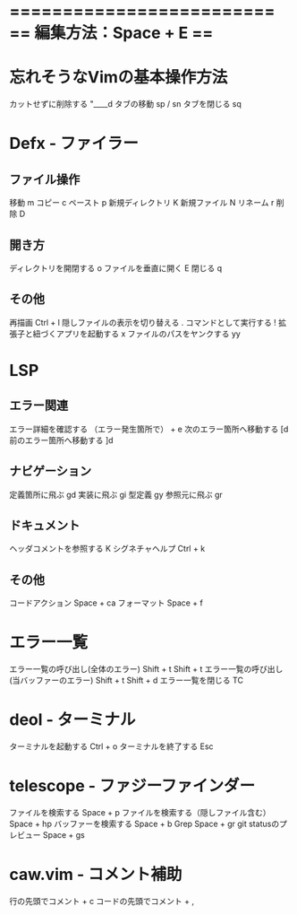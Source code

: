 =========================
== 編集方法：Space + E ==
=========================

# 忘れそうなVimの基本操作方法
カットせずに削除する     "____d
タブの移動               sp / sn
タブを閉じる             sq

# Defx - ファイラー
## ファイル操作
移動                     m
コピー                   c
ペースト                 p
新規ディレクトリ         K
新規ファイル             N
リネーム                 r
削除                     D

## 開き方
ディレクトリを開閉する   o
ファイルを垂直に開く     E
閉じる                   q

## その他
再描画                           Ctrl + l
隠しファイルの表示を切り替える   .
コマンドとして実行する           !
拡張子と紐づくアプリを起動する   x
ファイルのパスをヤンクする       yy

# LSP
## エラー関連
エラー詳細を確認する         （エラー発生箇所で）<Space> + e
次のエラー箇所へ移動する     [d
前のエラー箇所へ移動する     ]d

## ナビゲーション
定義箇所に飛ぶ               gd
実装に飛ぶ                   gi
型定義                       gy
参照元に飛ぶ                 gr

## ドキュメント
ヘッダコメントを参照する     K
シグネチャヘルプ             Ctrl + k

## その他
コードアクション             Space + ca
フォーマット                 Space + f

# エラー一覧
エラー一覧の呼び出し(全体のエラー)          Shift + t Shift + t
エラー一覧の呼び出し(当バッファーのエラー)  Shift + t Shift + d
エラー一覧を閉じる                          TC

# deol - ターミナル
ターミナルを起動する         Ctrl + o
ターミナルを終了する         Esc

# telescope - ファジーファインダー
ファイルを検索する                      Space + p
ファイルを検索する（隠しファイル含む）  Space + hp
バッファーを検索する                    Space + b
Grep                                    Space + gr
git statusのプレビュー                  Space + gs

# caw.vim - コメント補助
行の先頭でコメント           <Leader> + c
コードの先頭でコメント       <Leader> + ,
